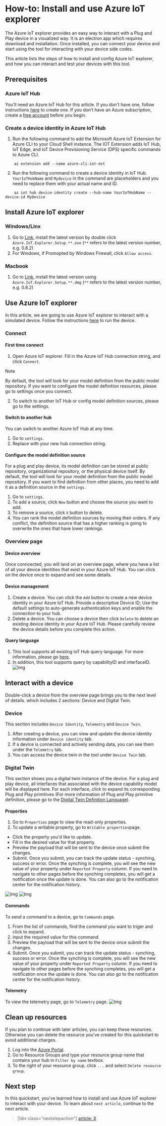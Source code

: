 # How-to: Install and use Azure IoT explorer

The Azure IoT explorer provides an easy way to interact with a Plug and Play device in a visualized way. It is an electron app which requires download and installation. Once installed, you can connect your device and start using the tool for interacting with your device side codes.

This article lists the steps of how to install and config Azure IoT explorer, and how you can interact and test your devices with this tool.

## Prerequisites
### Azure IoT Hub
You'll need an Azure IoT Hub for this article. If you don't have one, follow instructions [here](https://docs.microsoft.com/en-us/azure/iot-hub/quickstart-send-telemetry-node#create-an-iot-hub) to create one. If you don’t have an Azure subscription, create a [free account](https://azure.microsoft.com/free/?WT.mc_id=A261C142F) before you begin.

### Create a device identity in Azure IoT Hub
1. Run the following command to add the Microsoft Azure IoT Extension for Azure CLI to your Cloud Shell instance. The IOT Extension adds IoT Hub, IoT Edge, and IoT Device Provisioning Service (DPS) specific commands to Azure CLI.

```azurecli-interactive
    az extension add --name azure-cli-iot-ext
```

2. Run the following command to create a device identity in IoT Hub. ``YourIoTHubName`` and ``Mydevice`` in the command are placeholders and you need to replace them with your actual name and ID.

```azurecli-interactive
    az iot hub device-identity create --hub-name YourIoTHubName --device-id MyDevice
```

## Install Azure IoT explorer
### Windows/Linx
1. Go to [Link](), install the latest version by double click ``Azure.IoT.Explorer.Setup.**.exe`` (``**`` refers to the latest version number, e.g. 0.8.2)
2. For Windows, if Promopted by Windows Firewall, click ``Allow access``.
### Macbook
1. Go to [Link](), install the latest version using ``Azure.IoT.Explorer.Setup.**.dmg`` (``**`` refers to the latest version number, e.g. 0.8.2)

## Use Azure IoT explorer
In this article, we are going to use Azure IoT explorer to interact with a simulated device. Follow the instructions [here]() to run the device. 

### Connect
#### First time connect
1. Open Azure IoT explorer. Fill in the Azure IoT Hub connection string, and click ``Connect``. 
> [!NOTE]
> By default, the tool will look for your model definition from the public model repository. If you want to configure the model definition resources, please go to settings once you connect.
2. To switch to another IoT Hub or config model definition sources, please go to the settings.
#### Switch to another hub
You can switch to another Azure IoT Hub at any time. 
1. Go to ``settings``.
2. Replace with your new hub connection string.
####  Configure the model definition source
For a plug and play device, its model definition can be stored at public repository, organizational repository, or the physical device itself. By default, the tool will look for your model definition from the public model repository. If you want to find definition from other places, you need to add it as a definition source in the ``settings``. 
1. Go to ``settings``.
2. To add a source, click ``New`` button and choose the source you want to add.
3. To remove a source, click ``X`` button to delete.
4. You can rank the model definition sources by moving their orders. If any conflict, the definition source that has a higher ranking is going to overwrite the ones that have lower rankings.

### Overview page
#### Device overview
Once conncected, you will land on an overview page, where you have a list of all your device identities that exist in your Azure IoT Hub. You can click on the device once to expand and see some details.
#### Device management
1. Create a device. You can click the ``Add`` button to create a new device identity in your Azure IoT Hub. Provide a descriptive Device ID; Use the default settings to auto-generate authentication keys and enable the connection to your hub.
2. Delete a device. You can choose a device then click ``Delete`` to delete an existing device identity in your Azure IoT Hub. Please carefully review the device details before you complete this action.
#### Query language
1. This tool supports all existing IoT Hub query language. For more information, please go [here](https://docs.microsoft.com/en-us/azure/iot-hub/iot-hub-devguide-query-language).
2. In addition, this tool supports query by capabilityID and interfaceID.
 ![Img](img/.png)


## Interact with a device
Double-click a device from the overview page brings you to the next level of details. which includes 2 sections: Device and Digital Twin.

### Device 
This section includes ``Device Identity``, ``Telemetry`` and ``Device Twin``.
1. After creating a device, you can view and update the device identity information under ``Device identity`` tab.
2. If a device is connected and actively sending data, you can see them under the ``Telemetry`` tab.
3. You can access the device twin in the tool under ``Device Twin`` tab.

### Digital Twin 
This section shows you a digital twin instance of the device. For a plug and play device, all interfaces that associated with the device capability model will be displayed here. For each interface, click to expand its corresponding Plug and Play primitives (For more information of Plug and Play primitive definition, please go to the [Digital Twin Definition Language](https://github.com/Azure/IoTPlugandPlay/tree/master/DTDL)).

#### Properties
1. Go to ``Properties`` page to view the read-only properties.
2. To update a writable property, go to ``Writable properties``page.
* Click the property you'd like to update.
* Fill in the desired value for that property.
* Preview the payload that will be sent to the device once submit the changes.
* Submit. Once you submit, you can track the update status - synching, success or error. Once the synching is complete, you will see the new value of your property under ``Reported Property`` column. If you need to navigate to other pages before the synching completes, you will get a notification once the update is done. You can also go to the notification center for the notification history.

![Img](img/.png)
![Img](img/.png)
#### Commands
To send a command to a device, go to ``Commands`` page. 
1. From the list of commands, find the command you want to triger and click to expand. 
2. Input the required value for this command.
3. Preview the payload that will be sent to the device once submit the changes.
4. Submit. Once you submit, you can track the update status - synching, success or error. Once the synching is complete, you will see the new value of your property under ``Reported Property`` column. If you need to navigate to other pages before the synching completes, you will get a notification once the update is done. You can also go to the notification center for the notification history.
#### Telemetry
 To view the telemetry page, go to ``Telemetry`` page.
![Img](img/.png)

## Clean up resources 
If you plan to continue with later articles, you can keep these resources. Otherwise you can delete the resource you've created for this quickstart to avoid additional charges.

1. Log into the [Azure Portal](https://portal.azure.com).
1. Go to Resource Groups and type your resource group name that contains your hub in ``Filter by name`` textbox.
1. To the right of your resource group, click `...` and select ``Delete resource group``.

## Next step

In this quickstart, you've learned how to install and use Azure IoT explorer to interact with your device. 
To learn about ``next article``, continue to the next article.

> [!div class="nextstepaction"]
> [article: X]()


